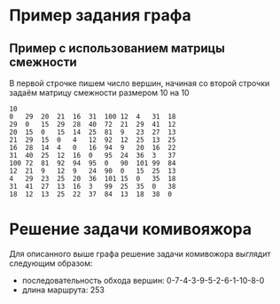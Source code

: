 # Пример задания графа 

## Пример с использованием матрицы смежности

В первой строчке пишем число вершин, начиная со второй строчки задаём матрицу смежности размером 10 на 10

```
10
0   29  20  21  16  31  100 12  4   31  18
29  0   15  29  28  40  72  21  29  41  12
20  15  0   15  14  25  81  9   23  27  13
21  29  15  0   4   12  92  12  25  13  25
16  28  14  4   0   16  94  9   20  16  22
31  40  25  12  16  0   95  24  36  3   37
100 72  81  92  94  95  0   90  101 99  84
12  21  9   12  9   24  90  0   15  25  13
4   29  23  25  20  36  101 15  0   35  18
31  41  27  13  16  3   99  25  35  0   38
18  12  13  25  22  37  84  13  18  38  0
```


# Решение задачи комивояжора

Для описанного выше графа решение задачи комивожора выглядит следующим образом:
* последовательность обхода вершин: 0-7-4-3-9-5-2-6-1-10-8-0
* длина маршрута: 253
